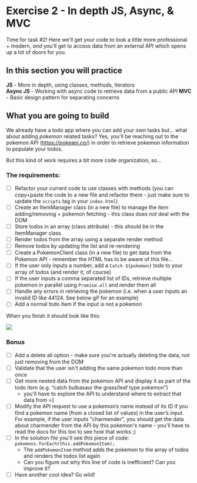 # Exercise 2 - In depth JS, Async, & MVC

Time for task #2!
Here we'll get your code to look a little more professional + modern, _and_ you'll get to access data from an external API which opens up a lot of doors for you.

## In this section you will practice

**JS** - More in depth, using classes, methods, iterators  
**Async JS** - Working with async code to retrieve data from a public API
**MVC** - Basic design pattern for separating concerns

## What you are going to build

We already have a todo app where you can add your own tasks but... what about adding _pokemon_ related tasks?
Yes, you'll be reaching out to the pokemon API (https://pokeapi.co/) in order to retrieve pokemon information to populate your todos.

But this kind of work requires a bit more code organization, so...

### The requirements:

- [ ] Refactor your current code to use classes with methods (you can copy+paste the code to a new file and refactor there - just make sure to update the `scripts` tag in your `index.html`)
- [ ] Create an ItemManager class (in a new file) to manage the item adding/removing + pokemon fetching - this class does _not_ deal with the DOM
- [ ] Store todos in an array (class attribute) - this should be in the ItemManager class
- [ ] Render todos from the array using a separate render method
- [ ] Remove todos by updating the list and re-rendering
- [ ] Create a PokemonClient class (in a new file) to get data from the Pokemon API - remember the HTML has to be aware of this file...
- [ ] If the user only inputs a number, add a `Catch ${pokemon}` todo to your array of todos (and render it, of course)
- [ ] If the user inputs a comma separated list of IDs, retrieve multiple pokemon in parallel using `Promise.all` and render them all
- [ ] Handle any errors in retrieving the pokemon (i.e. when a user inputs an invalid ID like 44124. See below gif for an example)
- [ ] Add a normal todo item if the input is not a pokemon

When you finish it should look like this:

![](../assets/hw-2.gif)

### Bonus

- [ ] Add a delete all option - make sure you're actually deleting the data, not just removing from the DOM
- [ ] Validate that the user isn't adding the same pokemon todo more than once
- [ ] Get more nested data from the pokemon API and display it as part of the todo item (e.g. “catch bulbasaur the grass/leaf type pokemon”)
  - you'll have to explore the API to understand where to extract that data from =]
- [ ] Modify the API request to use a pokemon’s name instead of its ID if you find a pokemon name (from a closed list of values) in the user’s input. For example, if the user inputs "charmender", you should get the data about charmender from the API by this pokemon's name - you'll have to read the docs for this too to see how that works ;)
- [ ] In the solution file you'll see this piece of code: `pokemons.forEach(this.addPokemonItem);`
  - The `addPokemonItem` method adds the pokemon to the array of todos and renders the todos list again
  - Can you figure out why this line of code is inefficient? Can you improve it?
- [ ] Have another cool idea? Go wild!